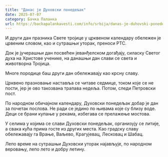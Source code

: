 ```yaml
---
title: "Данас је Духовски понедељак"
date: 2025-07-07
category: Бачка Паланка
url: https://backapalankavesti.com/info/srbija/danas-je-duhovski-ponedeljak/
---
```


И други дан празника Свете тројице у црквеном календару обележен је црвеним словом, као и сутрашњи уторак, преноси РТС.

Док је јучерашњи дан посвећен јеванђелском догађају, силаску Светог духа на Христове ученике, на данашњи дан слави се света и животворна Тројица.

Многе породице баш други дан обележавају као крсну славу.

Црквено празновање наставља се читаве седмице, током које се не пости, јер је ово такозвана трапава недеља. Потом, следи Петровски пост.

По народном обичајном календару, Духовски понедељак добар је дан за почетак послова. Не ради се једино по њивама које су близу воде. Деци се брани купање у рекама, избегава се прелажење мостова.

У селима у којима се слави Духовски понедељак, организују се литије, а свака кућа прима госте из других места. Као градску славу обележавају га Врање, Ваљево, Крагујевац, Лесковац и Шабац.

Лепо време на сутрашњи Духовски уторак најављује, по народном веровању, лепо лето и добру летину.
